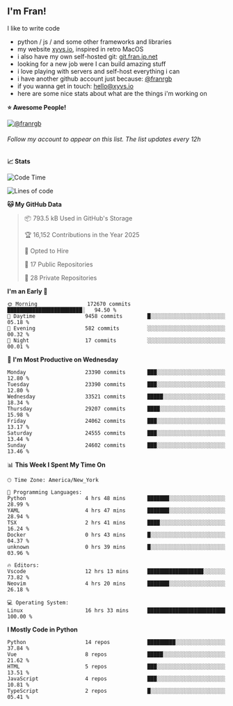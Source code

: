 ## I'm Fran!

I like to write code

- python /  js / and some other frameworks and libraries
- my website [xyvs.io](https://xyvs.io), inspired in retro MacOS
- i also have my own self-hosted git: [git.fran.jp.net](https://git.fran.jp.net/)
- looking for a new job were I can build amazing stuff
- i love playing with servers and self-host everything i can
- i have another github account just because: [@franrgb](https://github.com/franrgb)
- if you wanna get in touch: [hello@xyvs.io](mailto:hello@xyvs.io)
- here are some nice stats about what are the things i'm working on

<!--START_SECTION:waka-->
**⭐ Awesome People!** 

[![@franrgb](https://img.shields.io/badge/@franrgb-black?style=plastic&logo=github&logoColor=fff)](https://github.com/franrgb) 

###### Follow my account to appear on this list. *The list updates every 12h*

**📈 Stats** 

![Code Time](http://img.shields.io/badge/Code%20Time-16%20hrs%2033%20mins-blue)

![Lines of code](https://img.shields.io/badge/From%20Hello%20World%20I%27ve%20Written-847.4%20thousand%20lines%20of%20code-blue)

**🐱 My GitHub Data** 

> 📦 793.5 kB Used in GitHub's Storage 
 > 
> 🏆 16,152 Contributions in the Year 2025
 > 
> 💼 Opted to Hire
 > 
> 📜 17 Public Repositories 
 > 
> 🔑 28 Private Repositories 
 > 
**I'm an Early 🐤** 

```text
🌞 Morning                172670 commits      ████████████████████████░   94.50 % 
🌆 Daytime                9458 commits        █░░░░░░░░░░░░░░░░░░░░░░░░   05.18 % 
🌃 Evening                582 commits         ░░░░░░░░░░░░░░░░░░░░░░░░░   00.32 % 
🌙 Night                  17 commits          ░░░░░░░░░░░░░░░░░░░░░░░░░   00.01 % 
```
📅 **I'm Most Productive on Wednesday** 

```text
Monday                   23390 commits       ███░░░░░░░░░░░░░░░░░░░░░░   12.80 % 
Tuesday                  23390 commits       ███░░░░░░░░░░░░░░░░░░░░░░   12.80 % 
Wednesday                33521 commits       █████░░░░░░░░░░░░░░░░░░░░   18.34 % 
Thursday                 29207 commits       ████░░░░░░░░░░░░░░░░░░░░░   15.98 % 
Friday                   24062 commits       ███░░░░░░░░░░░░░░░░░░░░░░   13.17 % 
Saturday                 24555 commits       ███░░░░░░░░░░░░░░░░░░░░░░   13.44 % 
Sunday                   24602 commits       ███░░░░░░░░░░░░░░░░░░░░░░   13.46 % 
```


📊 **This Week I Spent My Time On** 

```text
🕑︎ Time Zone: America/New_York

💬 Programming Languages: 
Python                   4 hrs 48 mins       ███████░░░░░░░░░░░░░░░░░░   28.99 % 
YAML                     4 hrs 47 mins       ███████░░░░░░░░░░░░░░░░░░   28.94 % 
TSX                      2 hrs 41 mins       ████░░░░░░░░░░░░░░░░░░░░░   16.24 % 
Docker                   0 hrs 43 mins       █░░░░░░░░░░░░░░░░░░░░░░░░   04.37 % 
unknown                  0 hrs 39 mins       █░░░░░░░░░░░░░░░░░░░░░░░░   03.96 % 

🔥 Editors: 
Vscode                   12 hrs 13 mins      ██████████████████░░░░░░░   73.82 % 
Neovim                   4 hrs 20 mins       ███████░░░░░░░░░░░░░░░░░░   26.18 % 

💻 Operating System: 
Linux                    16 hrs 33 mins      █████████████████████████   100.00 % 
```

**I Mostly Code in Python** 

```text
Python                   14 repos            █████████░░░░░░░░░░░░░░░░   37.84 % 
Vue                      8 repos             █████░░░░░░░░░░░░░░░░░░░░   21.62 % 
HTML                     5 repos             ███░░░░░░░░░░░░░░░░░░░░░░   13.51 % 
JavaScript               4 repos             ███░░░░░░░░░░░░░░░░░░░░░░   10.81 % 
TypeScript               2 repos             █░░░░░░░░░░░░░░░░░░░░░░░░   05.41 % 
```




<!--END_SECTION:waka-->
